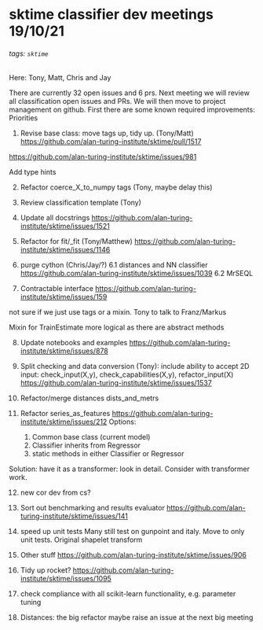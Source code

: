 # sktime classifier dev meetings 19/10/21
###### tags: `sktime`


Here: Tony, Matt, Chris and Jay

There are currently 32 open issues and 6 prs. Next meeting we will review all classification open issues and PRs. We will then move to project management on github. First there are some known required improvements: Priorities

1. Revise base class: move tags up, tidy up. (Tony/Matt)
https://github.com/alan-turing-institute/sktime/pull/1517

https://github.com/alan-turing-institute/sktime/issues/981

Add type hints

2. Refactor coerce_X_to_numpy tags (Tony, maybe delay this)
3. Review classification template (Tony)
4. Update all docstrings
https://github.com/alan-turing-institute/sktime/issues/1521
5. Refactor for fit/_fit (Tony/Matthew)
https://github.com/alan-turing-institute/sktime/issues/1146

6. purge cython (Chris/Jay/?)
    6.1 distances and NN classifier
https://github.com/alan-turing-institute/sktime/issues/1039
    6.2 MrSEQL
    
7. Contractable interface
https://github.com/alan-turing-institute/sktime/issues/159

not sure if we just use tags or a mixin. Tony to talk to Franz/Markus

Mixin for TrainEstimate more logical as there are abstract methods

8. Update notebooks and examples
https://github.com/alan-turing-institute/sktime/issues/878

9. Split checking and data conversion (Tony): include ability to accept 2D input:   check_input(X,y), check_capabilities(X,y), refactor_input(X)
https://github.com/alan-turing-institute/sktime/issues/1537
10. Refactor/merge distances dists_and_metrs
11. Refactor series_as_features
https://github.com/alan-turing-institute/sktime/issues/212
Options:
    1. Common base class (current model)
    2. Classifier inherits from Regressor
    3. static methods in either Classifier or Regressor

Solution: have it as a transformer: look in detail. Consider with transformer work. 

12. new cor dev from cs?
13. Sort out benchmarking and results evaluator https://github.com/alan-turing-institute/sktime/issues/141  
14. speed up unit tests
Many still test on gunpoint and italy. Move to only unit tests. Original shapelet transform
15. Other stuff
https://github.com/alan-turing-institute/sktime/issues/906
16. Tidy up rocket?
https://github.com/alan-turing-institute/sktime/issues/1095
17. check compliance with all scikit-learn functionality, e.g. parameter tuning

18. Distances: the big refactor maybe raise an issue at the next big meeting




